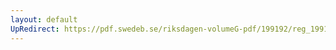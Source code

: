 ```yaml
---
layout: default
UpRedirect: https://pdf.swedeb.se/riksdagen-volumeG-pdf/199192/reg_199192/reg_199192_0026.pdf
---
```

